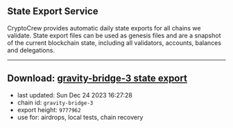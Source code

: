 ## State Export Service
CryptoCrew provides automatic daily state exports for all chains we validate. State export files can be used as genesis files and are a snapshot of the current blockchain state, including all validators, accounts, balances and delegations.

---
**Download: [gravity-bridge-3 state export](https://dl.ccvalidators.com/SERVICE/gravitybridge/gravity-bridge-3_export_9777962.json)**
---

- last updated: Sun Dec 24 2023 16:27:28
- chain id: `gravity-bridge-3`
- export height: `9777962`
- use for: airdrops, local tests, chain recovery
